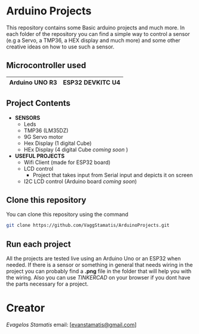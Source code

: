 
# Arduino Projects 
This repository contains some Basic arduino projects and much more.
In each folder of the repository you can find a simple way to control 
a sensor (e.g a Servo, a TMP36, a HEX display and much more) and some
other creative ideas on how to use such a sensor.

## Microcontroller used
| Arduino UNO R3 | ESP32 DEVKITC U4 |
| -------------- | ---------------- |

## Project Contents
- **SENSORS**
    - Leds
    - TMP36 (LM35DZ)
    - 9G Servo motor 
    - Hex Display (1 digital Cube)
    - HEx Display (4 digital Cube _coming soon_ )
- **USEFUL PROJECTS**
    - Wifi Client (made for ESP32 board)
    - LCD control 
        - Project that takes input from Serial input and depicts it on screen
    - I2C LCD control (Arduino board _coming soon_)


## Clone this repository
You can clone this repository using the command 
```sh 
git clone https://github.com/VaggStamatis/ArduinoProjects.git
```

## Run each project
All the projects are tested live using an Arduino Uno or an ESP32 when needed. 
If there is a sensor or something in general that needs wiring in the project 
you can probably find a **.png** file in the folder that will help you with the wiring. 
Also you can use _TINKERCAD_ on your browser if you dont have the parts necessary for a project.
 
# Creator 
*Evagelos Stamatis* email: [evanstamatis@gmail.com]

